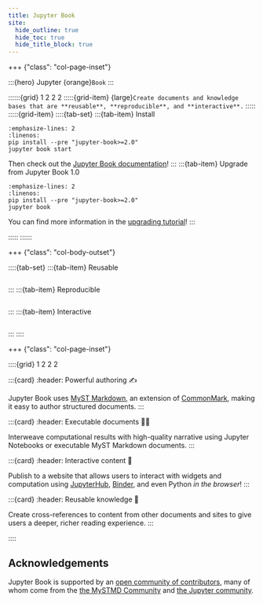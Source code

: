 ```yaml
---
title: Jupyter Book
site:
  hide_outline: true
  hide_toc: true
  hide_title_block: true
---
```


+++ {"class": "col-page-inset"}

:::{hero}
Jupyter {orange}`Book`
:::

::::::{grid} 1 2 2 2
:::::{grid-item}
{large}`Create documents and knowledge bases that are **reusable**, **reproducible**, and **interactive**.`
:::::
:::::{grid-item}
::::{tab-set}
:::{tab-item} Install

```{code-block} bash
:emphasize-lines: 2
:linenos:
pip install --pre "jupyter-book>=2.0"
jupyter book start
```

Then check out the [Jupyter Book documentation](./start.md)!
:::
:::{tab-item} Upgrade from Jupyter Book 1.0

```{code-block} bash
:emphasize-lines: 2
:linenos:
pip install --pre "jupyter-book>=2.0"
jupyter book
```

You can find more information in the [upgrading tutorial](./upgrade.md)!
:::

:::::
::::::

+++ {"class": "col-body-outset"}

::::{tab-set}
:::{tab-item} Reusable

```{figure} media/videos/reusable.mp4

```

:::
:::{tab-item} Reproducible

```{figure} media/videos/reproducible.mp4

```

:::
:::{tab-item} Interactive

```{figure} media/videos/interactive.mp4

```

:::
::::

+++ {"class": "col-page-inset"}

::::{grid} 1 2 2 2

:::{card}
:header: Powerful authoring ✍️

Jupyter Book uses [MyST Markdown](https://mystmd.org/spec), an extension of [CommonMark](https://commonmark.org/), making it easy to author structured documents.
:::

:::{card}
:header: Executable documents 👩‍💻

Interweave computational results with high-quality narrative using Jupyter Notebooks or executable MyST Markdown documents.
:::

:::{card}
:header: Interactive content 🚀

Publish to a website that allows users to interact with widgets and computation using [JupyterHub](https://jupyterhub.readthedocs.io/), [Binder](https://jupyter.org/binder), and even Python _in the browser_!
:::

:::{card}
:header: Reusable knowledge 🔎

Create cross-references to content from other documents and sites to give users a deeper, richer reading experience.
:::

::::

## Acknowledgements

Jupyter Book is supported by an [open community of contributors](https://github.com/jupyter-book/jupyter-book/graphs/contributors), many of whom come from the [the MySTMD Community](https://mystmd.org) and [the Jupyter community](https://jupyter.org/community).
